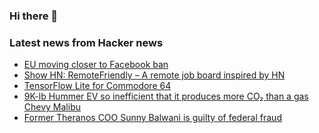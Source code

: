 ### Hi there 👋

<!--
**arashid-sh/arashid-sh** is a ✨ _special_ ✨ repository because its `README.md` (this file) appears on your GitHub profile.

Here are some ideas to get you started:

- 🔭 I’m currently working on ...
- 🌱 I’m currently learning ...
- 👯 I’m looking to collaborate on ...
- 🤔 I’m looking for help with ...
- 💬 Ask me about ...
- 📫 How to reach me: ...
- 😄 Pronouns: ...
- ⚡ Fun fact: ...
-->

### Latest news from Hacker news
<!-- BLOG-POST-LIST:START -->
- [EU moving closer to Facebook ban](https://blog.simpleanalytics.com/eu-moving-closer-to-facebook-ban)
- [Show HN: RemoteFriendly – A remote job board inspired by HN](https://remotefriendly.com/)
- [TensorFlow Lite for Commodore 64](https://github.com/nickbild/tflite_c64)
- [9K-lb Hummer EV so inefficient that it produces more CO₂ than a gas Chevy Malibu](https://www.aceee.org/blog-post/2022/06/9000-pound-electric-hummer-shows-we-cant-ignore-efficiency-evs)
- [Former Theranos COO Sunny Balwani is guilty of federal fraud](https://www.axios.com/2022/07/07/theranos-sunny-balwani-guilty-fraud)
<!-- BLOG-POST-LIST:END -->
